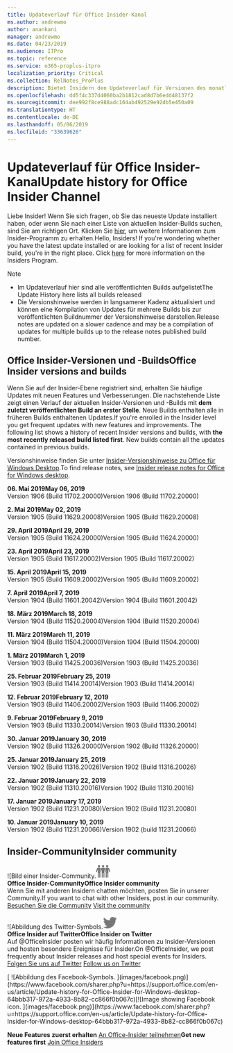 ```yaml
---
title: Updateverlauf für Office Insider-Kanal
ms.author: andrewmo
author: anankani
manager: andrewmo
ms.date: 04/23/2019
ms.audience: ITPro
ms.topic: reference
ms.service: o365-proplus-itpro
localization_priority: Critical
ms.collection: RelNotes_ProPlus
description: Bietet Insidern den Updateverlauf für Versionen des monatlichen Kanals (Insider Fast) für Windows Desktop.
ms.openlocfilehash: dd5f4c337d4060ba2b1812cad8d7b6edd48137f2
ms.sourcegitcommit: dee992f8ce988adc164ab492529e92db5e450a09
ms.translationtype: HT
ms.contentlocale: de-DE
ms.lasthandoff: 05/06/2019
ms.locfileid: "33639626"
---
```

# <a name="update-history-for-office-insider-channel"></a><span data-ttu-id="5aabd-103">Updateverlauf für Office Insider-Kanal</span><span class="sxs-lookup"><span data-stu-id="5aabd-103">Update history for Office Insider Channel</span></span>

<span data-ttu-id="5aabd-p101">Liebe Insider! Wenn Sie sich fragen, ob Sie das neueste Update installiert haben, oder wenn Sie nach einer Liste von aktuellen Insider-Builds suchen, sind Sie am richtigen Ort. Klicken Sie [hier](https://insider.office.com/), um weitere Informationen zum Insider-Programm zu erhalten.</span><span class="sxs-lookup"><span data-stu-id="5aabd-p101">Hello, Insiders! If you're wondering whether you have the latest update installed or are looking for a list of recent Insider build, you're in the right place. Click [here](https://insider.office.com/) for more information on the Insiders Program.</span></span>

> [!NOTE]
> - <span data-ttu-id="5aabd-107">Im Updateverlauf hier sind alle veröffentlichten Builds aufgelistet</span><span class="sxs-lookup"><span data-stu-id="5aabd-107">The Update History here lists all builds released</span></span>
> - <span data-ttu-id="5aabd-108">Die Versionshinweise werden in langsamerer Kadenz aktualisiert und können eine Kompilation von Updates für mehrere Builds bis zur veröffentlichten Buildnummer der Versionshinweise darstellen.</span><span class="sxs-lookup"><span data-stu-id="5aabd-108">Release notes are updated on a slower cadence and may be a compilation of updates for multiple builds up to the release notes published build number.</span></span>



## <a name="office-insider-versions-and-builds"></a><span data-ttu-id="5aabd-109">Office Insider-Versionen und -Builds</span><span class="sxs-lookup"><span data-stu-id="5aabd-109">Office Insider versions and builds</span></span>

<span data-ttu-id="5aabd-p102">Wenn Sie auf der Insider-Ebene registriert sind, erhalten Sie häufige Updates mit neuen Features und Verbesserungen. Die nachstehende Liste zeigt einen Verlauf der aktuellen Insider-Versionen und -Builds mit **dem zuletzt veröffentlichten Build an erster Stelle**. Neue Builds enthalten alle in früheren Builds enthaltenen Updates.</span><span class="sxs-lookup"><span data-stu-id="5aabd-p102">If you're enrolled in the Insider level you get frequent updates with new features and improvements. The following list shows a history of recent Insider versions and builds, with **the most recently released build listed first**. New builds contain all the updates contained in previous builds.</span></span> 

<span data-ttu-id="5aabd-113">Versionshinweise finden Sie unter [Insider-Versionshinweise zu Office für Windows Desktop](https://docs.microsoft.com/de-DE/OfficeUpdates/release-notes-office-insider).</span><span class="sxs-lookup"><span data-stu-id="5aabd-113">To find release notes, see [Insider release notes for Office for Windows desktop](https://docs.microsoft.com/de-DE/OfficeUpdates/release-notes-office-insider).</span></span>

[//]: # (NICHT ENTFERNEN)

<span data-ttu-id="5aabd-115">**06. Mai 2019**</span><span class="sxs-lookup"><span data-stu-id="5aabd-115">**May 06, 2019**</span></span><br/>
<span data-ttu-id="5aabd-116">Version 1906 (Build 11702.20000)</span><span class="sxs-lookup"><span data-stu-id="5aabd-116">Version 1906 (Build 11702.20000)</span></span><br/>

<span data-ttu-id="5aabd-117">**2. Mai 2019**</span><span class="sxs-lookup"><span data-stu-id="5aabd-117">**May 02, 2019**</span></span><br/>
<span data-ttu-id="5aabd-118">Version 1905 (Build 11629.20008)</span><span class="sxs-lookup"><span data-stu-id="5aabd-118">Version 1905 (Build 11629.20008)</span></span><br/>

<span data-ttu-id="5aabd-119">**29. April 2019**</span><span class="sxs-lookup"><span data-stu-id="5aabd-119">**April 29, 2019**</span></span><br/>
<span data-ttu-id="5aabd-120">Version 1905 (Build 11624.20000)</span><span class="sxs-lookup"><span data-stu-id="5aabd-120">Version 1905 (Build 11624.20000)</span></span><br/>

<span data-ttu-id="5aabd-121">**23. April 2019**</span><span class="sxs-lookup"><span data-stu-id="5aabd-121">**April 23, 2019**</span></span><br/> <span data-ttu-id="5aabd-122">Version 1905 (Build 11617.20002)</span><span class="sxs-lookup"><span data-stu-id="5aabd-122">Version 1905 (Build 11617.20002)</span></span><br/>

<span data-ttu-id="5aabd-123">**15. April 2019**</span><span class="sxs-lookup"><span data-stu-id="5aabd-123">**April 15, 2019**</span></span><br/> <span data-ttu-id="5aabd-124">Version 1905 (Build 11609.20002)</span><span class="sxs-lookup"><span data-stu-id="5aabd-124">Version 1905 (Build 11609.20002)</span></span><br/>

<span data-ttu-id="5aabd-125">**7. April 2019**</span><span class="sxs-lookup"><span data-stu-id="5aabd-125">**April 7, 2019**</span></span><br/> <span data-ttu-id="5aabd-126">Version 1904 (Build 11601.20042)</span><span class="sxs-lookup"><span data-stu-id="5aabd-126">Version 1904 (Build 11601.20042)</span></span><br/>

<span data-ttu-id="5aabd-127">**18. März 2019**</span><span class="sxs-lookup"><span data-stu-id="5aabd-127">**March 18, 2019**</span></span><br/> <span data-ttu-id="5aabd-128">Version 1904 (Build 11520.20004)</span><span class="sxs-lookup"><span data-stu-id="5aabd-128">Version 1904 (Build 11520.20004)</span></span><br/>

<span data-ttu-id="5aabd-129">**11. März 2019**</span><span class="sxs-lookup"><span data-stu-id="5aabd-129">**March 11, 2019**</span></span><br/> <span data-ttu-id="5aabd-130">Version 1904 (Build 11504.20000)</span><span class="sxs-lookup"><span data-stu-id="5aabd-130">Version 1904 (Build 11504.20000)</span></span><br/>

<span data-ttu-id="5aabd-131">**1. März 2019**</span><span class="sxs-lookup"><span data-stu-id="5aabd-131">**March 1, 2019**</span></span><br/> <span data-ttu-id="5aabd-132">Version 1903 (Build 11425.20036)</span><span class="sxs-lookup"><span data-stu-id="5aabd-132">Version 1903 (Build 11425.20036)</span></span><br/> 

<span data-ttu-id="5aabd-133">**25. Februar 2019**</span><span class="sxs-lookup"><span data-stu-id="5aabd-133">**February 25, 2019**</span></span><br/> <span data-ttu-id="5aabd-134">Version 1903 (Build 11414.20014)</span><span class="sxs-lookup"><span data-stu-id="5aabd-134">Version 1903 (Build 11414.20014)</span></span><br/> 

<span data-ttu-id="5aabd-135">**12. Februar 2019**</span><span class="sxs-lookup"><span data-stu-id="5aabd-135">**February 12, 2019**</span></span><br/> <span data-ttu-id="5aabd-136">Version 1903 (Build 11406.20002)</span><span class="sxs-lookup"><span data-stu-id="5aabd-136">Version 1903 (Build 11406.20002)</span></span><br/> 

<span data-ttu-id="5aabd-137">**9. Februar 2019**</span><span class="sxs-lookup"><span data-stu-id="5aabd-137">**February 9, 2019**</span></span><br/> <span data-ttu-id="5aabd-138">Version 1903 (Build 11330.20014)</span><span class="sxs-lookup"><span data-stu-id="5aabd-138">Version 1903 (Build 11330.20014)</span></span><br/> 

<span data-ttu-id="5aabd-139">**30. Januar 2019**</span><span class="sxs-lookup"><span data-stu-id="5aabd-139">**January 30, 2019**</span></span><br/> <span data-ttu-id="5aabd-140">Version 1902 (Build 11326.20000)</span><span class="sxs-lookup"><span data-stu-id="5aabd-140">Version 1902 (Build 11326.20000)</span></span><br/> 

<span data-ttu-id="5aabd-141">**25. Januar 2019**</span><span class="sxs-lookup"><span data-stu-id="5aabd-141">**January 25, 2019**</span></span><br/> <span data-ttu-id="5aabd-142">Version 1902 (Build 11316.20026)</span><span class="sxs-lookup"><span data-stu-id="5aabd-142">Version 1902 (Build 11316.20026)</span></span><br/> 

<span data-ttu-id="5aabd-143">**22. Januar 2019**</span><span class="sxs-lookup"><span data-stu-id="5aabd-143">**January 22, 2019**</span></span><br/> <span data-ttu-id="5aabd-144">Version 1902 (Build 11310.20016)</span><span class="sxs-lookup"><span data-stu-id="5aabd-144">Version 1902 (Build 11310.20016)</span></span><br/> 

<span data-ttu-id="5aabd-145">**17. Januar 2019**</span><span class="sxs-lookup"><span data-stu-id="5aabd-145">**January 17, 2019**</span></span><br/> <span data-ttu-id="5aabd-146">Version 1902 (Build 11231.20080)</span><span class="sxs-lookup"><span data-stu-id="5aabd-146">Version 1902 (Build 11231.20080)</span></span><br/>

<span data-ttu-id="5aabd-147">**10. Januar 2019**</span><span class="sxs-lookup"><span data-stu-id="5aabd-147">**January 10, 2019**</span></span><br/> <span data-ttu-id="5aabd-148">Version 1902 (Build 11231.20066)</span><span class="sxs-lookup"><span data-stu-id="5aabd-148">Version 1902 (build 11231.20066)</span></span><br/> 


## <a name="insider-community"></a><span data-ttu-id="5aabd-149">Insider-Community</span><span class="sxs-lookup"><span data-stu-id="5aabd-149">Insider community</span></span>

<span data-ttu-id="5aabd-150">![Bild einer Insider-Community.</span><span class="sxs-lookup"><span data-stu-id="5aabd-150">![Image showing insider community.</span></span> ](images/insidercommunity.png) <br/>
<span data-ttu-id="5aabd-151">**Office Insider-Community**</span><span class="sxs-lookup"><span data-stu-id="5aabd-151">**Office Insider community**</span></span><br/> <span data-ttu-id="5aabd-152">Wenn Sie mit anderen Insidern chatten möchten, posten Sie in unserer Community.</span><span class="sxs-lookup"><span data-stu-id="5aabd-152">If you want to chat with other Insiders, post in our community.</span></span><br/><span data-ttu-id="5aabd-153"> 
[Besuchen Sie die Community](https://go.microsoft.com/fwlink/?linkid=843493)</span><span class="sxs-lookup"><span data-stu-id="5aabd-153"> 
[Visit the community](https://go.microsoft.com/fwlink/?linkid=843493)</span></span><br/> 

<span data-ttu-id="5aabd-154">![Abbildung des Twitter-Symbols.</span><span class="sxs-lookup"><span data-stu-id="5aabd-154">![Image showing twitter icon.</span></span> ](images/twitter.png)<br/>
<span data-ttu-id="5aabd-155">**Office Insider auf Twitter**</span><span class="sxs-lookup"><span data-stu-id="5aabd-155">**Office Insider on Twitter**</span></span><br/> <span data-ttu-id="5aabd-156">Auf @OfficeInsider posten wir häufig Informationen zu Insider-Versionen und hosten besondere Ereignisse für Insider.</span><span class="sxs-lookup"><span data-stu-id="5aabd-156">On @OfficeInsider, we post frequently about Insider releases and host special events for Insiders.</span></span><br/><span data-ttu-id="5aabd-157"> 
[Folgen Sie uns auf Twitter](https://go.microsoft.com/fwlink/?linkid=717717)</span><span class="sxs-lookup"><span data-stu-id="5aabd-157"> 
[Follow us on Twitter](https://go.microsoft.com/fwlink/?linkid=717717)</span></span><br/> 

<span data-ttu-id="5aabd-158">
  [
  ![Abbildung des Facebook-Symbols. ](images/facebook.png)](https://www.facebook.com/sharer.php?u=https://support.office.com/en-us/article/Update-history-for-Office-Insider-for-Windows-desktop-64bbb317-972a-4933-8b82-cc866f0b067c)</span><span class="sxs-lookup"><span data-stu-id="5aabd-158">[![Image showing Facebook icon. ](images/facebook.png)](https://www.facebook.com/sharer.php?u=https://support.office.com/en-us/article/Update-history-for-Office-Insider-for-Windows-desktop-64bbb317-972a-4933-8b82-cc866f0b067c)</span></span>


<span data-ttu-id="5aabd-159">**Neue Features zuerst erhalten**
[An Office-Insider teilnehmen](https://insider.office.com/)</span><span class="sxs-lookup"><span data-stu-id="5aabd-159">**Get new features first**
[Join Office Insiders](https://insider.office.com/)</span></span>